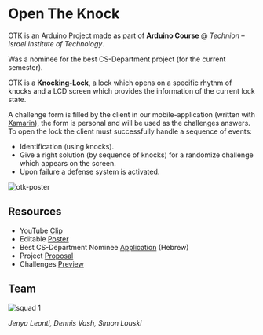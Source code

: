 # Open The Knock

OTK is an Arduino Project made as part of **Arduino Course** @ *Technion – Israel Institute of Technology*.

Was a nominee for the best CS-Department project  (for the current semester).

OTK is a **Knocking-Lock**, a lock which opens on a specific rhythm of knocks and a LCD screen which provides the information of the current lock state.

A challenge form is filled by the client in our mobile-application (written with [Xamarin](https://dotnet.microsoft.com/apps/xamarin)), the form is personal and will be used as the challenges answers. To open the lock the client must successfully handle a sequence of events:

- Identification (using knocks).
- Give a right solution (by sequence of knocks) for a randomize challenge which appears on the screen.
- Upon failure a defense system is activated.

![otk-poster](https://user-images.githubusercontent.com/27515937/51446218-a74ff800-1d17-11e9-8522-e07eff4380a4.png)

## Resources

- YouTube [Clip](https://www.youtube.com/watch?v=5NvydEw8dt8)
- Editable [Poster](https://docs.google.com/presentation/d/1DuTG3v4OgOKBYX6L_xmy8E5fXFIII_hNHCgcsua83No/edit#slide=id.p1)
- Best CS-Department Nominee [Application](/documents/OTK-application.pdf) (Hebrew)
- Project [Proposal](https://docs.google.com/document/d/1Ufyt-wkjjTNKOpU29cXHKdXe90z_VuW2G_VYgOrjaws/edit?usp=sharing)
- Challenges [Preview](https://docs.google.com/presentation/d/15VveWDuWZRcpuUBN2vWplr6g09zVUcH8m2xD6s4wSRc/edit?usp=sharing)

## Team

![squad 1](https://user-images.githubusercontent.com/27515937/51446338-6c4ec400-1d19-11e9-8701-f989ca23bd53.png)

*Jenya Leonti, Dennis Vash, Simon Louski*
